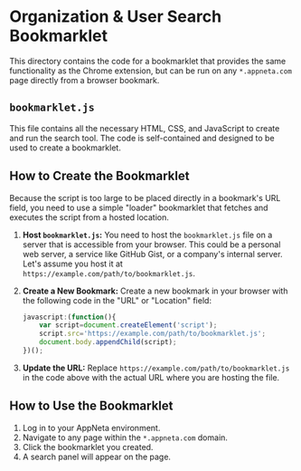 # Organization & User Search Bookmarklet

This directory contains the code for a bookmarklet that provides the same functionality as the Chrome extension, but can be run on any `*.appneta.com` page directly from a browser bookmark.

## `bookmarklet.js`

This file contains all the necessary HTML, CSS, and JavaScript to create and run the search tool. The code is self-contained and designed to be used to create a bookmarklet.

## How to Create the Bookmarklet

Because the script is too large to be placed directly in a bookmark's URL field, you need to use a simple "loader" bookmarklet that fetches and executes the script from a hosted location.

1.  **Host `bookmarklet.js`:**
    You need to host the `bookmarklet.js` file on a server that is accessible from your browser. This could be a personal web server, a service like GitHub Gist, or a company's internal server. Let's assume you host it at `https://example.com/path/to/bookmarklet.js`.

2.  **Create a New Bookmark:**
    Create a new bookmark in your browser with the following code in the "URL" or "Location" field:

    ```javascript
    javascript:(function(){
        var script=document.createElement('script');
        script.src='https://example.com/path/to/bookmarklet.js';
        document.body.appendChild(script);
    })();
    ```

3.  **Update the URL:**
    Replace `https://example.com/path/to/bookmarklet.js` in the code above with the actual URL where you are hosting the file.

## How to Use the Bookmarklet

1.  Log in to your AppNeta environment.
2.  Navigate to any page within the `*.appneta.com` domain.
3.  Click the bookmarklet you created.
4.  A search panel will appear on the page.
